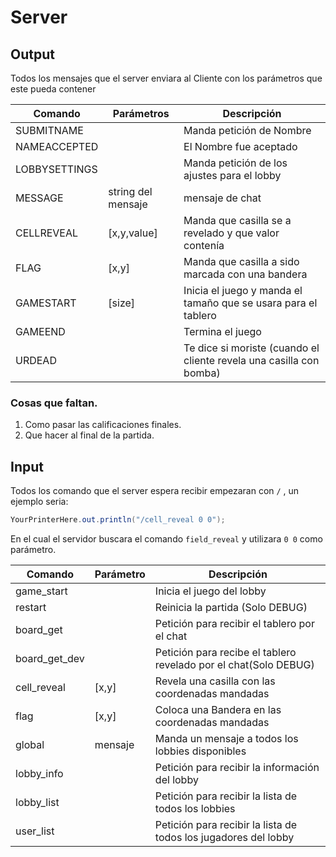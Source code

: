 # Server

## Output

Todos los mensajes que el server enviara al Cliente con los parámetros que este pueda contener

| Comando       | Parámetros         | Descripción                                                  |
| ------------- | ------------------ | ------------------------------------------------------------ |
| SUBMITNAME    |                    | Manda petición de Nombre                                     |
| NAMEACCEPTED  |                    | El Nombre fue aceptado                                       |
| LOBBYSETTINGS |                    | Manda petición de los ajustes para el lobby                  |
| MESSAGE       | string del mensaje | mensaje de chat                                              |
| CELLREVEAL    | [x,y,value]        | Manda que casilla se a revelado y que valor contenía         |
| FLAG          | [x,y]              | Manda que casilla a sido marcada con una bandera             |
| GAMESTART     | [size]             | Inicia el juego y manda el tamaño que se usara para el tablero |
| GAMEEND       |                    | Termina el juego                                             |
| URDEAD        |                    | Te dice si moriste (cuando el cliente revela una casilla con bomba) |



### Cosas que faltan.

1. Como pasar las calificaciones finales.
2. Que hacer al final de la partida.

## Input

Todos los comando que el server espera recibir empezaran con ` / ` , un ejemplo seria:

```java
YourPrinterHere.out.println("/cell_reveal 0 0");
```

En el cual el servidor buscara el comando `field_reveal` y utilizara `0 0` como parámetro.

| Comando       | Parámetro | Descripción                                                  |
| ------------- | --------- | ------------------------------------------------------------ |
| game_start    |           | Inicia el juego del lobby                                    |
| restart       |           | Reinicia la partida (Solo DEBUG)                             |
| board_get     |           | Petición para recibir el tablero por el chat                 |
| board_get_dev |           | Petición para recibe el tablero revelado por el chat(Solo DEBUG) |
| cell_reveal   | [x,y]     | Revela una casilla con las coordenadas mandadas              |
| flag          | [x,y]     | Coloca una Bandera en las coordenadas mandadas               |
| global        | mensaje   | Manda un mensaje a todos los lobbies disponibles             |
| lobby_info    |           | Petición para recibir la información del lobby               |
| lobby_list    |           | Petición para recibir la lista de todos los lobbies          |
| user_list     |           | Petición para recibir la lista de todos los jugadores del lobby |

